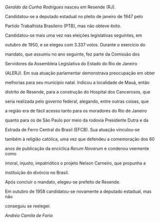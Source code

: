 

*Geraldo da Cunha Rodrigues* nasceu em Resende (RJ).



Candidatou-se a deputado estadual no pleito de janeiro de 1947 pelo

Partido Trabalhista Brasileiro (PTB), mas não obteve êxito.

Candidatou-se mais uma vez nas eleições legislativas seguintes, em

outubro de 1950, e se elegeu com 3.337 votos. Durante o exercício do

mandato, que assumiu no ano seguinte, fez parte da Comissão dos

Servidores da Assembleia Legislativa do Estado do Rio de Janeiro

(ALERJ). Em sua atuação parlamentar demonstrava preocupação em obter

melhorias para seu município natal. Indicou a localidade de Mauá, então

distrito de Resende, para a construção do Hospital dos Cancerosos, que

seria realizada pelo governo federal, alegando, entre outras coisas, que

a região era de fácil acesso tanto para os moradores do Rio de Janeiro

quanto para os de São Paulo por meio da rodovia Presidente Dutra e da

Estrada de Ferro Central do Brasil (EFCB). Sua atuação vinculou-se

também à religião católica, uma vez que defendeu a comemoração dos 60

anos de publicação da encíclica *Rerum Novarum* e condenou veemente como

imoral, injusto, impatriótico o projeto Nelson Carneiro, que propunha a

instituição do divórcio no Brasil.



Após concluir o mandato, elegeu-se prefeito de Resende.



Em outubro de 1958 candidatou-se novamente a deputado estadual, mas não

conseguiu se reeleger.



*Andréa Camila de Faria*



